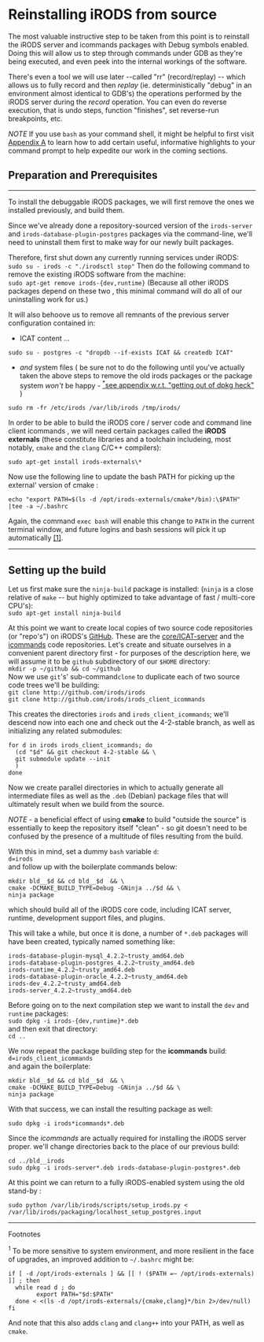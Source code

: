 # Reinstalling iRODS from source


The most valuable instructive step to be taken from this point is to reinstall the iRODS server and icommands packages with Debug symbols enabled. Doing this will allow us to step through commands under GDB as they're being executed, and even peek into the internal workings of the software.

There's even a tool we will use later --called "rr" (record/replay) --  which allows us to fully record and then *replay*  (ie. deterministically "debug" in an environment almost identical to GDB's) the operations performed by the iRODS server during the *record* operation. You can even do reverse execution, that is undo steps, function "finishes", set reverse-run breakpoints, etc.

*NOTE*
If you use `bash` as your command shell, it might be helpful to first visit [Appendix A](./appendix.md#part-A) to learn how to add certain useful, informative highlights to your command prompt  to help expedite our work in the coming sections.

## Preparation and Prerequisites

---

To install the debuggable iRODS packages, we will first remove the ones we installed previously, and build them.

Since we've already done a repository-sourced version of the `irods-server` and `irods-database-plugin-postgres` packages via the command-line, we'll need to uninstall them first to make way for our newly built packages.

Therefore, first shut down any currently running services under iRODS:  
`sudo su - irods -c "./irodsctl stop"`
Then do the following command to remove the existing iRODS software from the machine:  
`sudo apt-get remove irods-{dev,runtime}`
(Because all other iRODS packages depend on these two , this minimal command will do all of our uninstalling work for us.)

It will also behoove us to remove all remnants of the previous server configuration contained in:  
- ICAT content ...  
```
sudo su - postgres -c "dropdb --if-exists ICAT && createdb ICAT"
```
- *and* system files  ( be sure not to do the following until you've actually taken the above steps to remove the old irods packages or the package system *won't* be happy - [<sup>*</sup>see appendix w.r.t. "getting out of dpkg heck"](./appendix.md#dpkg_heck) )
```
sudo rm -fr /etc/irods /var/lib/irods /tmp/irods/
```

In order to be able to build the iRODS core / server code and command line client icommands , we will need certain packages called the **iRODS externals** (these constitute libraries and a toolchain includeing, most notably, `cmake` and the `clang` C/C++ compilers):
```
sudo apt-get install irods-externals\*
```
Now use the following line to update the bash PATH for picking up the external' version of cmake :
```
echo "export PATH=$(ls -d /opt/irods-externals/cmake*/bin):\$PATH" |tee -a ~/.bashrc
```
Again, the command `exec bash` will enable this change to `PATH` in the current terminal window, and future logins and bash sessions will pick it up automatically [\[1\]](#footnote1).

---

## Setting up the build

Let us first make sure the `ninja-build` package is installed: (`ninja` is a close relative of `make` -- but highly optimized to take advantage of fast / multi-core CPU's):  
`sudo apt-get install ninja-build`

At this point we want to create local copies of two source code repositories (or "repo's") on iRODS's [GitHub](http://github.com/irods). These are the [core/ICAT-server](http://github.com/irods/irods) and the [icommands](http://github.com/irods/irods_client_icommands) code repositories.  Let's create and situate ourselves in a convenient parent directory first - for purposes of the description here, we will assume it to be `github` subdirectory of our `$HOME` directory:  
  `mkdir -p ~/github && cd ~/github`  
Now we use `git`'s' sub-command`clone` to duplicate each of two source code trees we'll be building:  
  `git clone http://github.com/irods/irods`  
  `git clone http://github.com/irods/irods_client_icommands`  

This creates the directories `irods` and `irods_client_icommands`; we'll descend now into each  one and check out the 4-2-stable branch, as well as initializing any related submodules:
```
for d in irods irods_client_icommands; do
  (cd "$d" && git checkout 4-2-stable && \
  git submodule update --init
  )
done
```
Now we create parallel directories in which to actually generate all intermediate files as well as the `.deb` (Debian) package files that will ultimately result when we build from the source.

*NOTE* - a beneficial effect of using **cmake** to build "outside the source"  is essentially to keep the repository itself "clean" - so git doesn't need to be confused by the presence of a multitude of files resulting from the build.

With this in mind, set a dummy `bash` variable `d`:  
`d=irods`  
and follow up with the boilerplate commands below:
```
mkdir bld__$d && cd bld__$d  && \
cmake -DCMAKE_BUILD_TYPE=Debug -GNinja ../$d && \
ninja package  
```
which should build all of the iRODS core code, including ICAT server, runtime, development support files, and plugins.

This will take a while, but once it is done, a number  of `*.deb` packages will have been created, typically named something like:
```
irods-database-plugin-mysql_4.2.2~trusty_amd64.deb   
irods-database-plugin-postgres_4.2.2~trusty_amd64.deb  
irods-runtime_4.2.2~trusty_amd64.deb
irods-database-plugin-oracle_4.2.2~trusty_amd64.deb  
irods-dev_4.2.2~trusty_amd64.deb                       
irods-server_4.2.2~trusty_amd64.deb
```
Before going on to the next compilation  step we want to install the `dev` and `runtime` packages:  
`sudo dpkg -i irods-{dev,runtime}*.deb`  
and then exit that directory:  
`cd ..`  

We now repeat the package building step for the **icommands** build:  
`d=irods_client_icommands`   
and again the boilerplate:
```
mkdir bld__$d && cd bld__$d  && \
cmake -DCMAKE_BUILD_TYPE=Debug -GNinja ../$d && \
ninja package  
```
With that success, we can install the resulting package as well:
```
sudo dpkg -i irods*icommands*.deb
```

Since the *icommands* are actually required for installing the iRODS server proper.
we'll change directories back to the place of our previous build:
```
cd ../bld__irods
sudo dpkg -i irods-server*.deb irods-database-plugin-postgres*.deb
```
At this point we can return to a fully iRODS-enabled system using the old stand-by :
```
sudo python /var/lib/irods/scripts/setup_irods.py < /var/lib/irods/packaging/localhost_setup_postgres.input
```

---
Footnotes


<A name="footnote1"><sup>1</sup></A> To be more sensitive to system environment, and more resilient in the face of upgrades, an improved addition to `~/.bashrc` might be:
```
if [ -d /opt/irods-externals ] && [[ ! ($PATH =~ /opt/irods-externals) ]] ; then
  while read d ; do
        export PATH="$d:$PATH"
  done < <(ls -d /opt/irods-externals/{cmake,clang}*/bin 2>/dev/null)
fi
```
And note that this also adds `clang` and `clang++` into your PATH, as well as `cmake`.
